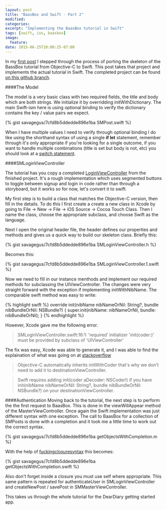 ```yaml
---
layout: post
title: "BaasBox and Swift - Part 2"
modified:
categories:
excerpt: "Implementing the BaasBox tutorial in Swift"
tags: [swift, ios, baasbox]
image:
  feature:
date: 2015-06-25T10:08:25-07:00
---
```


In my [first post](https://unsure.org/baasbox-and-swift/) I stepped through the process of porting the skeleton of the BassBox tutorial from Objective-C to Swift. This post takes that project and implements the actual tutorial in Swift. The completed project can be found [on this github branch](https://github.com/savagegus/DearDiary-iOS-starter/tree/tutorial).

####The Model

The model is a very basic class with two required fields, the title and body which are both strings. We initialize it by overridding initWithDictionary. The main Swift-ism here is using optional binding to verify the dictionary contains the key / value pairs we expect.

{% gist savagegus/7cfd8b5ddedde896e1ba SMPost.swift %}

When I have multiple values I need to verify through optional binding I do like using the shorthand syntax of using a single **if let** statement, remember through it's only appropriate if you're looking for a single outcome, if you want to handle multiple combinations (title is set but body is not, etc) you should look at a [switch statement](http://natashatherobot.com/swift-2-pattern-matching-unwrapping-multiple-optionals/).

####SMLoginViewController

The tutorial has you copy a completed [LoginViewController](https://github.com/baasbox/DearDiary-iOS/blob/master/DearDiary/SMLoginViewController.m) from the finished project. It's a rough implementation which uses segmented buttons to toggle between signup and login in code rather than through a storyboard, but it works so for now, let's convert it to swift.

My first step is to build a class that matches the Objective-C version, then fill in the details. To do this I first create a create a new class in Xcode by going to File -> New -> File -> iOS Source -> Cocoa Touch Class. Then I name the class, choose the appropriate subclass, and choose Swift as the language.

Next I open the original header file, the header defines our properties and methods and gives us a quick way to build our skeleton class. Briefly this:

{% gist savagegus/7cfd8b5ddedde896e1ba SMLoginViewController.h %}

Becomes this:

{% gist savagegus/7cfd8b5ddedde896e1ba SMLoginViewController.1.swift %}

Now we need to fill in our instance menthods and implement our required methods for subclassing the UIViewController. The changes were very straight forward with the exception if implementing initWithNibName. The comparable swift method was easy to write:

{% highlight swift %}
override init(nibName nibNameOrNil: String?, bundle nibBundleOrNil: NSBundle?) {
    super.init(nibName: nibNameOrNil, bundle: nibBundleOrNil);
}
{% endhighlight %}

However, Xcode gave me the following error.

> SMLoginViewController.swift:16:1: 'required' initializer 'init(coder:)' must be provided by subclass of 'UIViewController'

The fix was easy, Xcode was able to generate it, and I was able to find the explaination of what was going on at [stackoverflow](http://stackoverflow.com/questions/24036393/fatal-error-use-of-unimplemented-initializer-initcoder-for-class)

> Objective-C automatically inherits initWithCoder that's why we don't need to add it to destinationViewController.

>Swift requires adding init(coder aDecoder: NSCoder!) if you have init(nibName nibNameOrNil: String?, bundle nibBundleOrNil: NSBundle?) on your destinationViewController.

####Authentication
Moving back to the tutorial, the next step is to perform the the first request to BaasBox. This is done in the viewWillAppear method of the MasterViewController. Once again the Swift implementation was just different syntax with one exception. The call to BaasBox for a collection of SMPosts is done with a completion and it took me a little time to work out the correct syntax.

{% gist savagegus/7cfd8b5ddedde896e1ba getObjectsWithCompletion.m %}

With the help of [fuckingclosuresyntax](http://fuckingclosuresyntax.com) this becomes:

{% gist savagegus/7cfd8b5ddedde896e1ba getObjectsWithCompletion.swift %}

Also don't forget inside a closure you must use self where appropriate. This same pattern is repeated for authenticateUser in SMLoginViewController and createNewPost / savePost in SMMasterViewController.

This takes us through the whole tutorial for the DearDiary getting started app.
